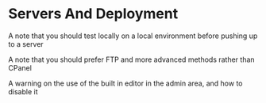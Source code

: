 # Servers And Deployment

A note that you should test locally on a local environment before pushing up to a server

A note that you should prefer FTP and more advanced methods rather than CPanel

A warning on the use of the built in editor in the admin area, and how to disable it
